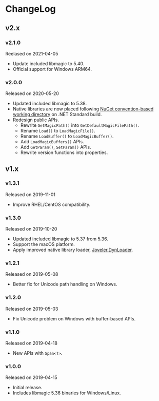 # ChangeLog

## v2.x

### v2.1.0

Reelased on 2021-04-05

- Update included libmagic to 5.40.
- Official support for Windows ARM64.

### v2.0.0

Released on 2020-05-20

- Updated included libmagic to 5.38.
- Native libraries are now placed following [NuGet convention-based working directory](https://docs.microsoft.com/en-US/nuget/create-packages/creating-a-package#create-the-nuspec-file) on .NET Standard build.
- Redesign public APIs.
    - Rewrite `GetMagicPath()` into `GetDefaultMagicFilePath()`.
    - Rename `Load()` to `LoadMagicFile()`.
    - Rename `LoadBuffer()` to `LoadMagicBuffer()`.
    - Add `LoadMagicBuffers()` APIs.
    - Add `GetParam()`, `SetParam()` APIs.
    - Rewrite version functions into properties.

## v1.x

### v1.3.1

Released on 2019-11-01

- Improve RHEL/CentOS compatibility.

### v1.3.0

Released on 2019-10-20

- Updated included libmagic to 5.37 from 5.36.
- Support the macOS platform.
- Apply improved native library loader, [Joveler.DynLoader](https://github.com/ied206/Joveler.DynLoader).

### v1.2.1

Released on 2019-05-08

- Better fix for Unicode path handling on Windows.

### v1.2.0

Released on 2019-05-03

- Fix Unicode problem on Windows with buffer-based APIs.

### v1.1.0

Released on 2019-04-18

- New APIs with `Span<T>`.

### v1.0.0

Released on 2019-04-15

- Initial release.
- Includes libmagic 5.36 binaries for Windows/Linux.
